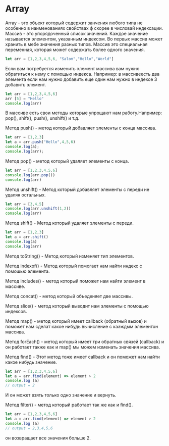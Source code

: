 # Array

Array - это объект который содержит занчения любого типа не особенно в наименованиях свойствах ф скорее в числовай индексации.
Массив - это упорядоченный список значений. Каждое значение называется элементом, указанным индексом. Во первых массив может хранить в мебе значения разных типов. Массив это специальная переменная, которая может содержать более одного значения.

```js 
let arr = [1,2,3,4,5,6, "Salom","Hello","World"]
```

Если вам потребуется изменить элемент массива вам нужно обратиться к нему с помощью индекса. Например: в массивеесть два элемента если нам нужно добавить еще один нам нужно в индексе 3 добавить элемент.

```js 
let arr = [1,2,3,4,5,6]
arr [5] = "Hello"
console.log(arr)
```

В массиве есть свои методы которые упрощают нам работу.Например: pop(), shift(), push(), unshift() и т.д.

Метод push() - метод который добавляет элементы с конца массива.
```js 
let arr = [1,2,3]
let a = arr.push("Hello",4,5,6)
console.log(a);     
console.log(arr);
```


Метод pop() - метод который удаляет элементы с конца.
```js
let arr = [1,2,3,4,5,6]
console.log(arr.pop())
console.log(arr)
```


Метод unshift() - Метод который добавляет элементы с переди не удаляя остальных. 
```js 
let arr = [3,4,5]
console.log(arr.unshift(1,2))
console.log(arr)
```



Метод shift() - Метод который удаляет элементы с переди.
```js
let arr = [1,2,3]
let a = arr.shift()
console.log(a)
console.log(arr)
```


Метод toString() - Метод который изменяет тип элементов.

Метод indexof() - Метод который помогает нам найти индекс с помошью элемента.

Метод includes() - метод который поможет нам найти элемент в массиве.

Метод concat() - метод который объеденяет две массивы.

Метод slice() - метод который выводит нам элементы с помощью индексов.

Метод map() - метод который имеет callback (обратный вызов) и поможет нам сделат какое нибудь вычисление с каэждым элементон массива.

Метод forEach() - метод который имеет три обратных связей (callback) и он работает также как и map() мы можем изменать значения массива.

Метод find() - Этот метод тоже имеет callback и он поможет нам найти какое нибудь значение. 
```js 
let arr = [1,2,3,4,5,6]
let a = arr.find(element) => element > 2
console.log (a) 
// output = 2
```
И он может взять только одно значение и вернуть.

Метод filter() - метод который работает так же как и find().
```js 
let arr = [1,2,3,4,5,6]
let a = arr.find(element) => element > 2
console.log (a) 
// output = 2,3,4,5,6
```
он возвращает все значения больше 2.
